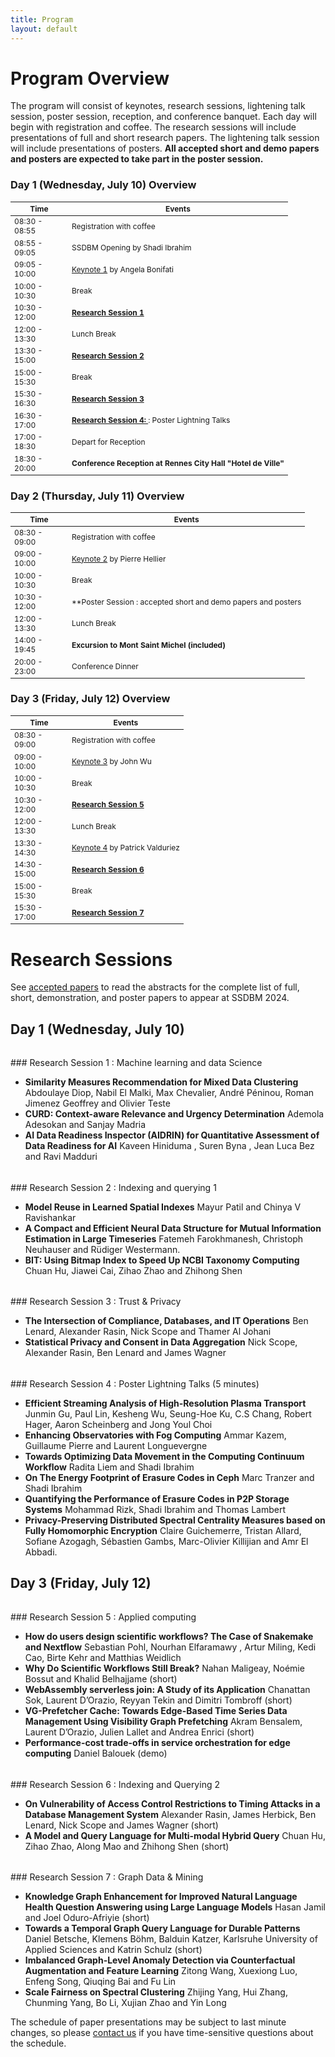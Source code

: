 ```yaml
---
title: Program
layout: default
---
```


# Program Overview

<style scoped>
    table
    {
        font-size: 12px;
        table-layout: fixed;
    }

    th:nth-child(1)
    {
        width: 80px;
        overflow: hidden;
    }
</style>

The program will consist of keynotes, research sessions, lightening talk session, poster session, reception, and conference banquet. 
Each day will begin with registration and coffee.
The research sessions will include presentations of full and short research papers. 
The lightening talk session will include presentations of posters. 
**All accepted short and demo papers and posters are expected to take part in the poster session.** 

### Day 1 (Wednesday, July 10) Overview

| Time          | Events                                                                                                          |
|---------------|-----------------------------------------------------------------------------------------------------------------|
| 08:30 - 08:55 | Registration with coffee                                                                 |
| 08:55 - 09:05 | SSDBM Opening by Shadi Ibrahim                                                               |
| 09:05 - 10:00 | [Keynote 1](./keynotes.md#keynote-1) by Angela Bonifati                                                                              |
| 10:00 - 10:30 | Break                                                                                                           |
| 10:30 - 12:00 | **[Research Session 1](#research-session-1)**  |
| 12:00 - 13:30 | Lunch Break                                                                                                     |
| 13:30 - 15:00 | **[Research Session 2](#research-session-2)**                      |
| 15:00 - 15:30 | Break                                                                                                           |
| 15:30 - 16:30 | **[Research Session 3](#research-session-3)** |
| 16:30 - 17:00 | **[Research Session 4: ](#research-session-4)**: Poster Lightning Talks |
| 17:00 - 18:30 | Depart for Reception |
| 18:30 - 20:00 | **Conference Reception at Rennes City Hall "Hotel de Ville"**                  |


### Day 2 (Thursday, July 11) Overview

| Time           | Events                                                                                           |
|----------------|--------------------------------------------------------------------------------------------------|
| 08:30 - 09:00 | Registration with coffee                                                  |
| 09:00 - 10:00 | [Keynote 2](./keynotes.md#keynote-2) by Pierre Hellier                                         |
| 10:00 - 10:30 | Break                                                                                            |
| 10:30 - 12:00 | **Poster Session : accepted short and demo papers and posters  |
| 12:00 - 13:30 | Lunch Break                                                                                      |
| 14:00 - 19:45 | **Excursion to Mont Saint Michel (included)**                                                                                |
| 20:00 - 23:00 | Conference Dinner                                                                               |

### Day 3 (Friday, July 12) Overview

| Time           | Events                                                                                                          |
|----------------|-----------------------------------------------------------------------------------------------------------------|
| 08:30 - 09:00 | Registration with coffee                                                  |
| 09:00 - 10:00 | [Keynote 3](./keynotes.md#keynote-3) by John Wu                                                                          |
| 10:00 - 10:30 | Break                                                                                                           |
| 10:30 - 12:00 | **[Research Session 5](#research-session-5)**  |
| 12:00 - 13:30 | Lunch Break                                                                                                     |
| 13:30 - 14:30 |  [Keynote 4](./keynotes.md#keynote-4) by Patrick Valduriez                  |
| 14:30 - 15:00 | **[Research Session 6](#research-session-6)**                      |
| 15:00 - 15:30 | Break                                                                                                           |
| 15:30 - 17:00 | **[Research Session 7](#research-session-7)** |

# Research Sessions

See [accepted papers](./accepted-papers.md) to read the abstracts for the complete list of full, short, demonstration, and poster papers to appear at SSDBM 2024.

## Day 1 (Wednesday, July 10)

<h6 id="research-session-1"></h6>
### Research Session 1 : Machine learning and data Science 

* **Similarity Measures Recommendation for Mixed Data Clustering** Abdoulaye Diop, Nabil El Malki, Max Chevalier, André Péninou, Roman Jimenez Geoffrey and Olivier Teste
* **CURD: Context-aware Relevance and Urgency Determination** Ademola Adesokan and Sanjay Madria
* **AI Data Readiness Inspector (AIDRIN) for Quantitative Assessment of Data Readiness for AI** Kaveen Hiniduma , Suren Byna , Jean Luca Bez  and Ravi Madduri

<h6 id="research-session-2"></h6>
### Research Session 2 : Indexing and querying 1

* **Model Reuse in Learned Spatial Indexes** Mayur Patil and Chinya V Ravishankar
* **A Compact and Efficient Neural Data Structure for Mutual Information Estimation in Large Timeseries**  Fatemeh Farokhmanesh, Christoph Neuhauser  and Rüdiger Westermann.
* **BIT: Using Bitmap Index to Speed Up NCBI Taxonomy Computing** Chuan Hu, Jiawei Cai, Zihao Zhao and Zhihong Shen
  

<h6 id="research-session-3"></h6>
### Research Session 3 : Trust & Privacy

* **The Intersection of Compliance, Databases, and IT Operations** Ben Lenard, Alexander Rasin, Nick Scope and Thamer Al Johani
* **Statistical Privacy and Consent in Data Aggregation**  Nick Scope, Alexander Rasin, Ben Lenard and James Wagner

<h6 id="research-session-4"></h6>
### Research Session 4 : Poster Lightning Talks (5 minutes)

* **Efficient Streaming Analysis of High-Resolution Plasma Transport** Junmin Gu, Paul Lin, Kesheng Wu, Seung-Hoe Ku, C.S Chang, Robert Hager, Aaron Scheinberg and Jong Youl Choi
* **Enhancing Observatories with Fog Computing** Ammar Kazem, Guillaume Pierre and Laurent Longuevergne
* **Towards Optimizing Data Movement in the Computing Continuum Workflow** Radita Liem and Shadi Ibrahim
* **On The Energy Footprint of Erasure Codes in Ceph** Marc Tranzer and Shadi Ibrahim
* **Quantifying the Performance of Erasure Codes in P2P Storage Systems** Mohammad Rizk, Shadi Ibrahim and Thomas Lambert
* **Privacy-Preserving Distributed Spectral Centrality Measures based on Fully Homomorphic Encryption** Claire Guichemerre, Tristan Allard, Sofiane Azogagh, Sébastien Gambs, Marc-Olivier Killijian and Amr El Abbadi.


## Day 3 (Friday, July 12)

<h6 id="research-session-5"></h6>
### Research Session 5 : Applied computing 

* **How do users design scientific workflows? The Case of Snakemake and Nextflow** Sebastian Pohl, Nourhan Elfaramawy , Artur Miling, Kedi Cao, Birte Kehr and Matthias Weidlich
* **Why Do Scientific Workflows Still Break?** Nahan Maligeay, Noémie Bossut and Khalid Belhajjame (short) 
* **WebAssembly serverless join: A Study of its Application** Chanattan Sok, Laurent D’Orazio, Reyyan Tekin and Dimitri Tombroff (short)
* **VG-Prefetcher Cache: Towards Edge-Based Time Series Data Management Using Visibility Graph Prefetching** Akram Bensalem, Laurent D’Orazio, Julien Lallet and Andrea Enrici (short)
* **Performance-cost trade-offs in service orchestration for edge computing** Daniel Balouek (demo)

<h6 id="research-session-6"></h6>
### Research Session 6 : Indexing and Querying 2

* **On Vulnerability of Access Control Restrictions to Timing Attacks in a Database Management System** Alexander Rasin, James Herbick, Ben Lenard, Nick Scope and James Wagner (short)
* **A Model and Query Language for Multi-modal Hybrid Query** Chuan Hu, Zihao Zhao, Along Mao and Zhihong Shen (short)

<h6 id="research-session-7"></h6>
### Research Session 7 : Graph Data & Mining

* **Knowledge Graph Enhancement for Improved Natural Language Health Question Answering using Large Language Models** Hasan Jamil and Joel Oduro-Afriyie (short)
* **Towards a Temporal Graph Query Language for Durable Patterns** Daniel Betsche, Klemens Böhm, Balduin Katzer, Karlsruhe University of Applied Sciences and Katrin Schulz (short)
* **Imbalanced Graph-Level Anomaly Detection via Counterfactual Augmentation and Feature Learning** Zitong Wang, Xuexiong Luo, Enfeng Song, Qiuqing Bai and Fu Lin
* **Scale Fairness on Spectral Clustering** Zhijing Yang, Hui Zhang, Chunming Yang, Bo Li, Xujian Zhao and Yin Long



The schedule of paper presentations may be subject to last minute changes, so please [contact us](mailto:ssdbm2024@easychair.org) if you have time-sensitive questions about the schedule.
